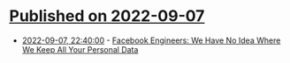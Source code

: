 # [Published on 2022-09-07](index.md)

* [2022-09-07, 22:40:00](https://tech.slashdot.org/story/22/09/07/2114208/facebook-engineers-we-have-no-idea-where-we-keep-all-your-personal-data?utm_source=rss1.0mainlinkanon&utm_medium=feed) - [Facebook Engineers: We Have No Idea Where We Keep All Your Personal Data](https://tech.slashdot.org/story/22/09/07/2114208/facebook-engineers-we-have-no-idea-where-we-keep-all-your-personal-data?utm_source=rss1.0mainlinkanon&utm_medium=feed)
